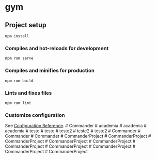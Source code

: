 # gym

## Project setup
```
npm install
```

### Compiles and hot-reloads for development
```
npm run serve
```

### Compiles and minifies for production
```
npm run build
```

### Lints and fixes files
```
npm run lint
```

### Customize configuration
See [Configuration Reference](https://cli.vuejs.org/config/).
#   C o m m a n d e r  
 #   a c a d e m i a  
 #   a c a d e m i a  
 #   a c a d e m i a  
 #   t e s t e  
 #   t e s t e  
 #   t e s t e 2  
 #   t e s t e 2  
 #   t e s t e 2  
 #   C o m m a n d e r  
 #   C o m m a n d e r  
 #   C o m m a n d e r  
 #   C o m m a n d e r P r o j e c t  
 #   C o m m a n d e r P r o j e c t  
 #   C o m m a n d e r P r o j e c t  
 #   C o m m a n d e r P r o j e c t  
 #   C o m m a n d e r P r o j e c t  
 #   C o m m a n d e r P r o j e c t  
 #   C o m m a n d e r P r o j e c t  
 #   C o m m a n d e r P r o j e c t  
 #   C o m m a n d e r P r o j e c t  
 #   C o m m a n d e r P r o j e c t  
 